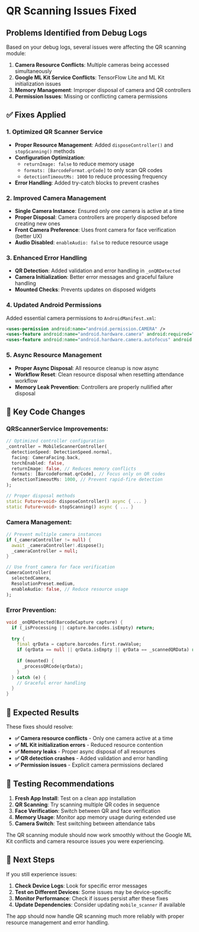 # QR Scanning Issues Fixed

## Problems Identified from Debug Logs

Based on your debug logs, several issues were affecting the QR scanning module:

1. **Camera Resource Conflicts**: Multiple cameras being accessed simultaneously
2. **Google ML Kit Service Conflicts**: TensorFlow Lite and ML Kit initialization issues  
3. **Memory Management**: Improper disposal of camera and QR controllers
4. **Permission Issues**: Missing or conflicting camera permissions

## ✅ **Fixes Applied**

### 1. **Optimized QR Scanner Service**
- **Proper Resource Management**: Added `disposeController()` and `stopScanning()` methods
- **Configuration Optimization**: 
  - `returnImage: false` to reduce memory usage
  - `formats: [BarcodeFormat.qrCode]` to only scan QR codes
  - `detectionTimeoutMs: 1000` to reduce processing frequency
- **Error Handling**: Added try-catch blocks to prevent crashes

### 2. **Improved Camera Management** 
- **Single Camera Instance**: Ensured only one camera is active at a time
- **Proper Disposal**: Camera controllers are properly disposed before creating new ones
- **Front Camera Preference**: Uses front camera for face verification (better UX)
- **Audio Disabled**: `enableAudio: false` to reduce resource usage

### 3. **Enhanced Error Handling**
- **QR Detection**: Added validation and error handling in `_onQRDetected`
- **Camera Initialization**: Better error messages and graceful failure handling
- **Mounted Checks**: Prevents updates on disposed widgets

### 4. **Updated Android Permissions**
Added essential camera permissions to `AndroidManifest.xml`:
```xml
<uses-permission android:name="android.permission.CAMERA" />
<uses-feature android:name="android.hardware.camera" android:required="true" />
<uses-feature android:name="android.hardware.camera.autofocus" android:required="false" />
```

### 5. **Async Resource Management**
- **Proper Async Disposal**: All resource cleanup is now async
- **Workflow Reset**: Clean resource disposal when resetting attendance workflow
- **Memory Leak Prevention**: Controllers are properly nullified after disposal

## 🔧 **Key Code Changes**

### QRScannerService Improvements:
```dart
// Optimized controller configuration
_controller = MobileScannerController(
  detectionSpeed: DetectionSpeed.normal,
  facing: CameraFacing.back,
  torchEnabled: false,
  returnImage: false, // Reduces memory conflicts
  formats: [BarcodeFormat.qrCode], // Focus only on QR codes
  detectionTimeoutMs: 1000, // Prevent rapid-fire detection
);

// Proper disposal methods
static Future<void> disposeController() async { ... }
static Future<void> stopScanning() async { ... }
```

### Camera Management:
```dart
// Prevent multiple camera instances
if (_cameraController != null) {
  await _cameraController!.dispose();
  _cameraController = null;
}

// Use front camera for face verification
CameraController(
  selectedCamera,
  ResolutionPreset.medium,
  enableAudio: false, // Reduce resource usage
);
```

### Error Prevention:
```dart
void _onQRDetected(BarcodeCapture capture) {
  if (_isProcessing || capture.barcodes.isEmpty) return;
  
  try {
    final qrData = capture.barcodes.first.rawValue;
    if (qrData == null || qrData.isEmpty || qrData == _scannedQRData) return;
    
    if (mounted) {
      _processQRCode(qrData);
    }
  } catch (e) {
    // Graceful error handling
  }
}
```

## 📱 **Expected Results**

These fixes should resolve:

- **✅ Camera resource conflicts** - Only one camera active at a time
- **✅ ML Kit initialization errors** - Reduced resource contention
- **✅ Memory leaks** - Proper async disposal of all resources
- **✅ QR detection crashes** - Added validation and error handling
- **✅ Permission issues** - Explicit camera permissions declared

## 🧪 **Testing Recommendations**

1. **Fresh App Install**: Test on a clean app installation
2. **QR Scanning**: Try scanning multiple QR codes in sequence
3. **Face Verification**: Switch between QR and face verification
4. **Memory Usage**: Monitor app memory usage during extended use
5. **Camera Switch**: Test switching between attendance tabs

The QR scanning module should now work smoothly without the Google ML Kit conflicts and camera resource issues you were experiencing.

## 🔄 **Next Steps**

If you still experience issues:

1. **Check Device Logs**: Look for specific error messages
2. **Test on Different Devices**: Some issues may be device-specific  
3. **Monitor Performance**: Check if issues persist after these fixes
4. **Update Dependencies**: Consider updating `mobile_scanner` if available

The app should now handle QR scanning much more reliably with proper resource management and error handling.
